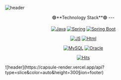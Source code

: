 <!--
**LeeJeongGi/LeeJeongGi** is a ✨ _special_ ✨ repository because its `README.md` (this file) appears on your GitHub profile.

Here are some ideas to get you started:

- 🔭 I’m currently working on ...
- 🌱 I’m currently learning ...
- 👯 I’m looking to collaborate on ...
- 🤔 I’m looking for help with ...
- 💬 Ask me about ...
- 📫 How to reach me: ...
- 😄 Pronouns: ...
- ⚡ Fun fact: ...
-->

![header](https://capsule-render.vercel.app/api?type=slice&color=auto&height=300&section=header&text=Coding%Gosu&fontSize=90)

<div align="center">
🟢**Technology Stack**🟢
---

[![Java](https://img.shields.io/badge/Java-007396?style=flat-square&logo=Java&logoColor=black)](github.com/LeeJeongGi/TODO-List) [![Spring](https://img.shields.io/badge/Spring-6DB33F?style=flat-square&logo=Spring&logoColor=black)](github.com/LeeJeongGi/TODO-List) [![Spring Boot](https://img.shields.io/badge/Spring-6DB33F?style=flat-square&logo=SpringBoot&logoColor=black)](github.com/LeeJeongGi/TODO-List)

[![JS](https://img.shields.io/badge/JavaScript-F7DF1E?style=flat-square&logo=JavaScript&logoColor=black)](github.com/LeeJeongGi/TODO-List) [![Html](https://img.shields.io/badge/HTML5-E34F26?style=flat-square&logo=HTML5&logoColor=black)](github.com/LeeJeongGi/TODO-List)

[![MySQL](https://img.shields.io/badge/MySQL-4479A1?style=flat-square&logo=MySQL&logoColor=black)](github.com/LeeJeongGi/TODO-List) [![Oracle](https://img.shields.io/badge/Oracle-F80000?style=flat-square&logo=Oracle&logoColor=black)](github.com/LeeJeongGi/TODO-List)

[![Hits](https://hits.seeyoufarm.com/api/count/incr/badge.svg?url=https%3A%2F%2Fgithub.com%2FLeeJeongGi&count_bg=%2379C83D&title_bg=%23555555&icon=probot.svg&icon_color=%23E7E7E7&title=hits&edge_flat=false)](https://hits.seeyoufarm.com)
</div>
![header](https://capsule-render.vercel.app/api?type=slice&color=auto&height=300&section=footer)
